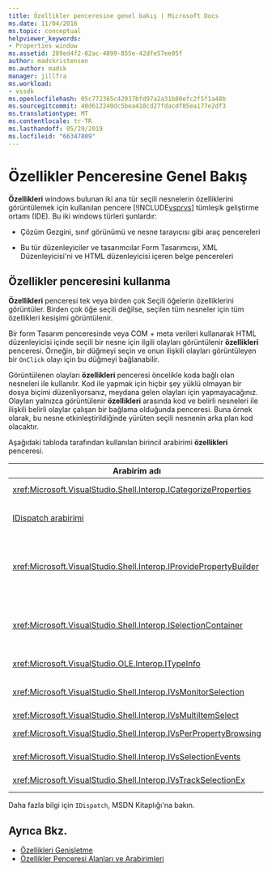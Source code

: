 ```yaml
---
title: Özellikler penceresine genel bakış | Microsoft Docs
ms.date: 11/04/2016
ms.topic: conceptual
helpviewer_keywords:
- Properties window
ms.assetid: 289ed4f2-02ac-4899-855e-42dfe57ee05f
author: madskristensen
ms.author: madsk
manager: jillfra
ms.workload:
- vssdk
ms.openlocfilehash: 05c772365c42037bfd97a2a31b80efc2f5f1a48b
ms.sourcegitcommit: 40d612240dc5bea418cd27fdacdf85ea177e2df3
ms.translationtype: MT
ms.contentlocale: tr-TR
ms.lasthandoff: 05/29/2019
ms.locfileid: "66347809"
---
```

# <a name="properties-window-overview"></a>Özellikler Penceresine Genel Bakış
**Özellikleri** windows bulunan iki ana tür seçili nesnelerin özelliklerini görüntülemek için kullanılan pencere [!INCLUDE[vsprvs](../../code-quality/includes/vsprvs_md.md)] tümleşik geliştirme ortamı (IDE). Bu iki windows türleri şunlardır:

- Çözüm Gezgini, sınıf görünümü ve nesne tarayıcısı gibi araç pencereleri

- Bu tür düzenleyiciler ve tasarımcılar Form Tasarımcısı, XML Düzenleyicisi'ni ve HTML düzenleyicisi içeren belge pencereleri

## <a name="using-the-properties-window"></a>Özellikler penceresini kullanma
 **Özellikleri** penceresi tek veya birden çok Seçili öğelerin özelliklerini görüntüler. Birden çok öğe seçili değilse, seçilen tüm nesneler için tüm özellikleri kesişimi görüntülenir.

 Bir form Tasarım penceresinde veya COM + meta verileri kullanarak HTML düzenleyicisi içinde seçili bir nesne için ilgili olayları görüntülenir **özellikleri** penceresi. Örneğin, bir düğmeyi seçin ve onun ilişkili olayları görüntüleyen bir `OnClick` olayı için bu düğmeyi bağlanabilir.

 Görüntülenen olayları **özellikleri** penceresi öncelikle koda bağlı olan nesneleri ile kullanılır. Kod ile yapmak için hiçbir şey yüklü olmayan bir dosya biçimi düzenliyorsanız, meydana gelen olayları için yapmayacağınız. Olayları yalnızca görüntülenir **özellikleri** arasında kod ve belirli nesneleri ile ilişkili belirli olaylar çalışan bir bağlama olduğunda penceresi. Buna örnek olarak, bu nesne etkinleştirildiğinde yürüten seçili nesnenin arka plan kod olacaktır.

 Aşağıdaki tabloda tarafından kullanılan birincil arabirimi **özellikleri** penceresi.

|Arabirim adı|Açıklama|
|--------------------|-----------------|
|<xref:Microsoft.VisualStudio.Shell.Interop.ICategorizeProperties>|Kategoriler bir listesini sağlar **özellikleri** penceresi ve her bir özellik için bir kategori eşler.|
|[IDispatch arabirimi](/previous-versions/windows/desktop/api/oaidl/nn-oaidl-idispatch)|Bir nesnenin yöntemleri ve programlama Araçlar ve Otomasyon destekleyen diğer uygulamalar için özellikler sunar.|
|<xref:Microsoft.VisualStudio.Shell.Interop.IProvidePropertyBuilder>|Olarak adlandırılan üç nokta (...) düğmeleri sağlar *oluşturucular* nesne tarafından uygulanan kalıcı iletişim kutusu windows açın. Değer bir kolayca metin alanında kullanıcı tarafından değil yazıldığında kullanılır. Örneğin, sizin için RGB değeri belirleyen bir renk seçiciyi açmak için kullanılabilir.|
|<xref:Microsoft.VisualStudio.Shell.Interop.ISelectionContainer>|Görüntülenen bilgileri güncelleştirmek için kullanılan nesneleri erişim sağlayan **özellikleri** penceresi. <xref:Microsoft.VisualStudio.Shell.Interop.ISelectionContainer> VSPackage'ları tarafından görüntülenecek ilgili özellikleri ile seçilebilir nesneleri içeren her bir pencere için uygulanır.|
|<xref:Microsoft.VisualStudio.OLE.Interop.ITypeInfo>|Bir arabirim ve alanların bir yapının yöntemleri gibi bir nesne türü hakkında bilgi sağlar.|
|<xref:Microsoft.VisualStudio.Shell.Interop.IVsMonitorSelection>|VSPackage seçimi olayları bildirim alacak ve geçerli proje hiyerarşisi, öğe, öğe değeri ve komut UI bağlamı hakkında bilgi almak için etkinleştirir.|
|<xref:Microsoft.VisualStudio.Shell.Interop.IVsMultiItemSelect>|Birden çok seçimin erişimi olan bir ortam sağlar.|
|<xref:Microsoft.VisualStudio.Shell.Interop.IVsPerPropertyBrowsing>|Bazı özellikler görüntülenen yerelleştirilmiş adlar sağlamak için kullanılan **özellikleri** penceresi.|
|<xref:Microsoft.VisualStudio.Shell.Interop.IVsSelectionEvents>|Geçerli seçimi, öğe değeri ya da komut UI bağlamı değişikliklerinin kayıtlı VSPackages bildirir.|
|<xref:Microsoft.VisualStudio.Shell.Interop.IVsTrackSelectionEx>|Ortam geçerli seçim içindeki bir değişikliği bildirir ve yeni seçime ilgili hiyerarşi ve öğe bilgilerine erişim sağlar.|

 Daha fazla bilgi için `IDispatch`, MSDN Kitaplığı'na bakın.

## <a name="see-also"></a>Ayrıca Bkz.
- [Özellikleri Genişletme](../../extensibility/internals/extending-properties.md)
- [Özellikler Penceresi Alanları ve Arabirimleri](../../extensibility/internals/properties-window-fields-and-interfaces.md)